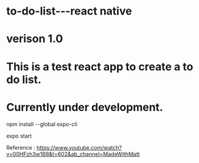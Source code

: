 # to-do-list---react native
# verison 1.0
# This is a test react app to create a to do list.

# Currently under development.

npm install --global expo-cli

expo start 

Reference : https://www.youtube.com/watch?v=00HFzh3w1B8&t=602&ab_channel=MadeWithMatt
